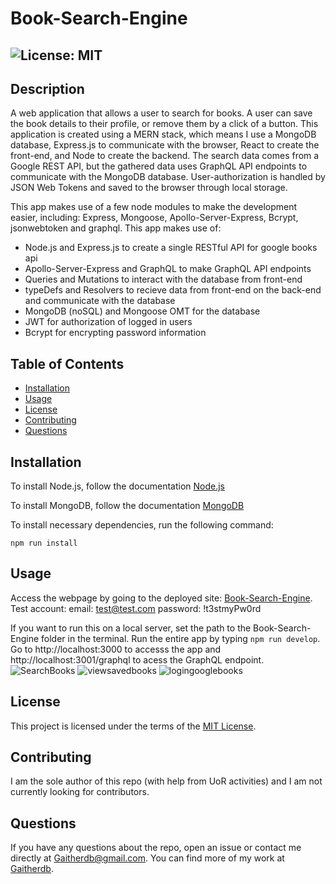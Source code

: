 # Book-Search-Engine

  ## ![License: MIT](https://img.shields.io/badge/License-MIT-yellow.svg)

  ## Description
  A web application that allows a user to search for books. A user can save the book details to their profile, or remove them by a click of a button. This application is created using a MERN stack, which means I use a MongoDB database, Express.js to communicate with the browser, React to create the front-end, and Node to create the backend. The search data comes from a Google REST API, but the gathered data uses GraphQL API endpoints to communicate with the MongoDB database. User-authorization is handled by JSON Web Tokens and saved to the browser through local storage. 

   This app makes use of a few node modules to make the development easier, including: Express, Mongoose, Apollo-Server-Express, Bcrypt, jsonwebtoken and graphql. This app makes use of:
  * Node.js and Express.js to create a single RESTful API for google books api
  * Apollo-Server-Express and GraphQL to make GraphQL API endpoints
  * Queries and Mutations to interact with the database from front-end
  * typeDefs and Resolvers to recieve data from front-end on the back-end and communicate with the database
  * MongoDB (noSQL) and Mongoose OMT for the database
  * JWT for authorization of logged in users
  * Bcrypt for encrypting password information

  ## Table of Contents
  * [Installation](#installation)
  * [Usage](#usage)
  * [License](#license)
  * [Contributing](#contributing)
  * [Questions](#questions)
  
  ## Installation
  To install Node.js, follow the documentation [Node.js](https://coding-boot-camp.github.io/full-stack/nodejs/how-to-install-nodejs)

  To install MongoDB, follow the documentation [MongoDB](https://docs.mongodb.com/manual/installation/)

  To install necessary dependencies, run the following command: 
  ```
  npm run install
  ```
  
  ## Usage
  Access the webpage by going to the deployed site: [Book-Search-Engine](https://bloodcurdling-beast-94043.herokuapp.com/). 
  Test account: email: test@test.com password: !t3stmyPw0rd

  If you want to run this on a local server, set the path to the Book-Search-Engine folder in the terminal. Run the entire app by typing `npm run develop`. Go to http://localhost:3000 to accesss the app and http://localhost:3001/graphql to acess the GraphQL endpoint.
  ![SearchBooks](https://user-images.githubusercontent.com/83731627/139782593-c3dd8b03-1d87-4f15-ad91-850f7245646c.png)
![viewsavedbooks](https://user-images.githubusercontent.com/83731627/139782601-4e40080d-b99d-4863-8c3d-7fb0072b0b52.png)
![logingooglebooks](https://user-images.githubusercontent.com/83731627/139782605-928dcf57-760b-4e0d-8450-97f893760586.png)


  ## License  
  This project is licensed under the terms of the [MIT License](https://opensource.org/licenses/MIT).

  ## Contributing
   I am the sole author of this repo (with help from UoR activities) and I am not currently looking for contributors.

  ## Questions
  If you have any questions about the repo, open an issue or contact me directly at Gaitherdb@gmail.com. You can find more of my work at [Gaitherdb](https://github.com/Gaitherdb).

